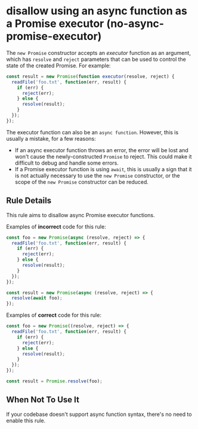 # disallow using an async function as a Promise executor (no-async-promise-executor)

The `new Promise` constructor accepts an *executor* function as an argument, which has `resolve` and `reject` parameters that can be used to control the state of the created Promise. For example:

```js
const result = new Promise(function executor(resolve, reject) {
  readFile('foo.txt', function(err, result) {
    if (err) {
      reject(err);
    } else {
      resolve(result);
    }
  });
});
```

The executor function can also be an `async function`. However, this is usually a mistake, for a few reasons:

* If an async executor function throws an error, the error will be lost and won't cause the newly-constructed `Promise` to reject. This could make it difficult to debug and handle some errors.
* If a Promise executor function is using `await`, this is usually a sign that it is not actually necessary to use the `new Promise` constructor, or the scope of the `new Promise` constructor can be reduced.

## Rule Details

This rule aims to disallow async Promise executor functions.

Examples of **incorrect** code for this rule:

```js
const foo = new Promise(async (resolve, reject) => {
  readFile('foo.txt', function(err, result) {
    if (err) {
      reject(err);
    } else {
      resolve(result);
    }
  });
});

const result = new Promise(async (resolve, reject) => {
  resolve(await foo);
});
```

Examples of **correct** code for this rule:

```js
const foo = new Promise((resolve, reject) => {
  readFile('foo.txt', function(err, result) {
    if (err) {
      reject(err);
    } else {
      resolve(result);
    }
  });
});

const result = Promise.resolve(foo);
```

## When Not To Use It

If your codebase doesn't support async function syntax, there's no need to enable this rule.
